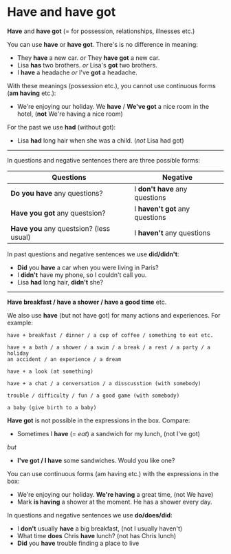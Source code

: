 # Have and have got

**Have** and **have got** (= for possession, relationships, illnesses etc.)

You can use **have** or **have got**. There's is no difference in meaning:

- They **have** a new car. *or* They **have got** a new car.
- Lisa **has** two brothers. *or* Lisa's **got** two brothers.
- I **have** a headache *or* I've **got** a headache.

With these meanings (possession etc.), you cannot use continuous forms (**am having** etc.):

- We're enjoying our holiday. We **have** / **We've got** a nice room in the hotel, (**not** We're
having a nice room)

For the past we use **had** (without got):

- Lisa **had** long hair when she was a child. (*not* Lisa had got)

---

In questions and negative sentences there are three possible forms:

| Questions | Negative |
| --------- | -------- |
| **Do you have** any questions? | I **don't have** any questions |
| **Have you got** any questsion? | I **haven't got** any questions |
| **Have you** any questsion? (less usual) | I **haven't** any questions |

In past questions and negative sentences we use **did/didn't**:

- **Did** you **have** a car when you were living in Paris?
- I **didn't** have my phone, so I couldn't call you.
- Lisa **had** long hair, **didn't** she?

---

**Have breakfast / have a shower / have a good time** etc.

We also use **have** (but not have got) for many actions and experiences. For example:

```
have + breakfast / dinner / a cup of coffee / something to eat etc.

have + a bath / a shower / a swim / a break / a rest / a party / a holiday
an accident / an experience / a dream

have + a look (at something)

have + a chat / a conversation / a disscusstion (with somebody)

trouble / difficulty / fun / a good game (with somebody)

a baby (give birth to a baby)
```

**Have got** is not possible in the expressions in the box. Compare:

- Sometimes I **have** (= *eat*) a sandwich for my lunch, (not I've got)

*but*

- **I've got / I have** some sandwiches. Would you like one?

You can use continuous forms (am having etc.) with the expressions in the box:

- We're enjoying our holiday. **We're having** a great time, (not We have)
- Mark **is having** a shower at the moment. He has a shower every day.

In questions and negative sentences we use **do/does/did**:

- I **don't** usually **have** a big breakfast, (not I usually haven't)
- What time **does** Chris **have** lunch? (not has Chris lunch)
- **Did** you **have** trouble finding a place to live
